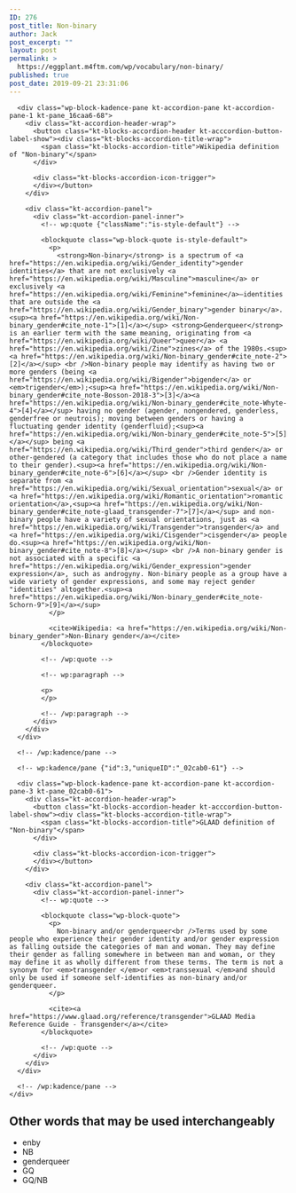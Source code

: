 ```yaml
---
ID: 276
post_title: Non-binary
author: Jack
post_excerpt: ""
layout: post
permalink: >
  https://eggplant.m4ftm.com/wp/vocabulary/non-binary/
published: true
post_date: 2019-09-21 23:31:06
---
```

<!-- wp:kadence/accordion {"uniqueID":"_3f25d7-c7","paneCount":3,"startCollapsed":true,"linkPaneCollapse":false,"contentBorder":[0,0,0,0],"titleStyles":[{"size":[18,"",""],"sizeType":"px","lineHeight":[24,"",""],"lineType":"px","letterSpacing":"","family":"","google":"","style":"","weight":"","variant":"","subset":"","loadGoogle":true,"padding":[10,14,10,14],"marginTop":0,"color":"#555555","background":"#f2f2f2","border":["#555555","#555555","#555555","#555555"],"borderRadius":[0,0,0,0],"borderWidth":[0,0,0,0],"colorHover":"#444444","backgroundHover":"#eeeeee","borderHover":["#eeeeee","#eeeeee","#eeeeee","#eeeeee"],"colorActive":"#ffffff","backgroundActive":"#444444","borderActive":["#444444","#444444","#444444","#444444"],"textTransform":""}]} -->

<div class="wp-block-kadence-accordion alignnone">
  <div class="kt-accordion-wrap kt-accordion-wrap kt-accordion-id_3f25d7-c7 kt-accordion-has-3-panes kt-active-pane-0 kt-accordion-block kt-pane-header-alignment-left kt-accodion-icon-style-basic kt-accodion-icon-side-right" style="max-width:none">
    <div class="kt-accordion-inner-wrap" data-allow-multiple-open="true" data-start-open="none">
      <!-- wp:kadence/pane {"uniqueID":"_16caa6-68"} -->
      
      <div class="wp-block-kadence-pane kt-accordion-pane kt-accordion-pane-1 kt-pane_16caa6-68">
        <div class="kt-accordion-header-wrap">
          <button class="kt-blocks-accordion-header kt-acccordion-button-label-show"><div class="kt-blocks-accordion-title-wrap">
            <span class="kt-blocks-accordion-title">Wikipedia definition of "Non-binary"</span>
          </div>
          
          <div class="kt-blocks-accordion-icon-trigger">
          </div></button>
        </div>
        
        <div class="kt-accordion-panel">
          <div class="kt-accordion-panel-inner">
            <!-- wp:quote {"className":"is-style-default"} -->
            
            <blockquote class="wp-block-quote is-style-default">
              <p>
                <strong>Non-binary</strong> is a spectrum of <a href="https://en.wikipedia.org/wiki/Gender_identity">gender identities</a> that are not exclusively <a href="https://en.wikipedia.org/wiki/Masculine">masculine</a> or exclusively <a href="https://en.wikipedia.org/wiki/Feminine">feminine</a>‍—‌identities that are outside the <a href="https://en.wikipedia.org/wiki/Gender_binary">gender binary</a>.<sup><a href="https://en.wikipedia.org/wiki/Non-binary_gender#cite_note-1">[1]</a></sup> <strong>Genderqueer</strong> is an earlier term with the same meaning, originating from <a href="https://en.wikipedia.org/wiki/Queer">queer</a> <a href="https://en.wikipedia.org/wiki/Zine">zines</a> of the 1980s.<sup><a href="https://en.wikipedia.org/wiki/Non-binary_gender#cite_note-2">[2]</a></sup> <br />Non-binary people may identify as having two or more genders (being <a href="https://en.wikipedia.org/wiki/Bigender">bigender</a> or <em>trigender</em>);<sup><a href="https://en.wikipedia.org/wiki/Non-binary_gender#cite_note-Bosson-2018-3">[3]</a><a href="https://en.wikipedia.org/wiki/Non-binary_gender#cite_note-Whyte-4">[4]</a></sup> having no gender (agender, nongendered, genderless, genderfree or neutrois); moving between genders or having a fluctuating gender identity (genderfluid);<sup><a href="https://en.wikipedia.org/wiki/Non-binary_gender#cite_note-5">[5]</a></sup> being <a href="https://en.wikipedia.org/wiki/Third_gender">third gender</a> or other-gendered (a category that includes those who do not place a name to their gender).<sup><a href="https://en.wikipedia.org/wiki/Non-binary_gender#cite_note-6">[6]</a></sup> <br />Gender identity is separate from <a href="https://en.wikipedia.org/wiki/Sexual_orientation">sexual</a> or <a href="https://en.wikipedia.org/wiki/Romantic_orientation">romantic orientation</a>,<sup><a href="https://en.wikipedia.org/wiki/Non-binary_gender#cite_note-glaad_transgender-7">[7]</a></sup> and non-binary people have a variety of sexual orientations, just as <a href="https://en.wikipedia.org/wiki/Transgender">transgender</a> and <a href="https://en.wikipedia.org/wiki/Cisgender">cisgender</a> people do.<sup><a href="https://en.wikipedia.org/wiki/Non-binary_gender#cite_note-8">[8]</a></sup> <br />A non-binary gender is not associated with a specific <a href="https://en.wikipedia.org/wiki/Gender_expression">gender expression</a>, such as androgyny. Non-binary people as a group have a wide variety of gender expressions, and some may reject gender "identities" altogether.<sup><a href="https://en.wikipedia.org/wiki/Non-binary_gender#cite_note-Schorn-9">[9]</a></sup>
              </p>
              
              <cite>Wikipedia: <a href="https://en.wikipedia.org/wiki/Non-binary_gender">Non-Binary gender</a></cite>
            </blockquote>
            
            <!-- /wp:quote -->
            
            <!-- wp:paragraph -->
            
            <p>
            </p>
            
            <!-- /wp:paragraph -->
          </div>
        </div>
      </div>
      
      <!-- /wp:kadence/pane -->
      
      <!-- wp:kadence/pane {"id":3,"uniqueID":"_02cab0-61"} -->
      
      <div class="wp-block-kadence-pane kt-accordion-pane kt-accordion-pane-3 kt-pane_02cab0-61">
        <div class="kt-accordion-header-wrap">
          <button class="kt-blocks-accordion-header kt-acccordion-button-label-show"><div class="kt-blocks-accordion-title-wrap">
            <span class="kt-blocks-accordion-title">GLAAD definition of "Non-binary"</span>
          </div>
          
          <div class="kt-blocks-accordion-icon-trigger">
          </div></button>
        </div>
        
        <div class="kt-accordion-panel">
          <div class="kt-accordion-panel-inner">
            <!-- wp:quote -->
            
            <blockquote class="wp-block-quote">
              <p>
                Non-binary and/or genderqueer<br />Terms used by some people who experience their gender identity and/or gender expression as falling outside the categories of man and woman. They may define their gender as falling somewhere in between man and woman, or they may define it as wholly different from these terms. The term is not a synonym for <em>transgender </em>or <em>transsexual </em>and should only be used if someone self-identifies as non-binary and/or genderqueer.
              </p>
              
              <cite><a href="https://www.glaad.org/reference/transgender">GLAAD Media Reference Guide - Transgender</a></cite>
            </blockquote>
            
            <!-- /wp:quote -->
          </div>
        </div>
      </div>
      
      <!-- /wp:kadence/pane -->
    </div>
  </div>
</div>

<!-- /wp:kadence/accordion -->

<!-- wp:heading -->

## Other words that may be used interchangeably

<!-- /wp:heading -->

<!-- wp:list -->

*   enby
*   NB
*   genderqueer
*   GQ
*   GQ/NB

<!-- /wp:list -->